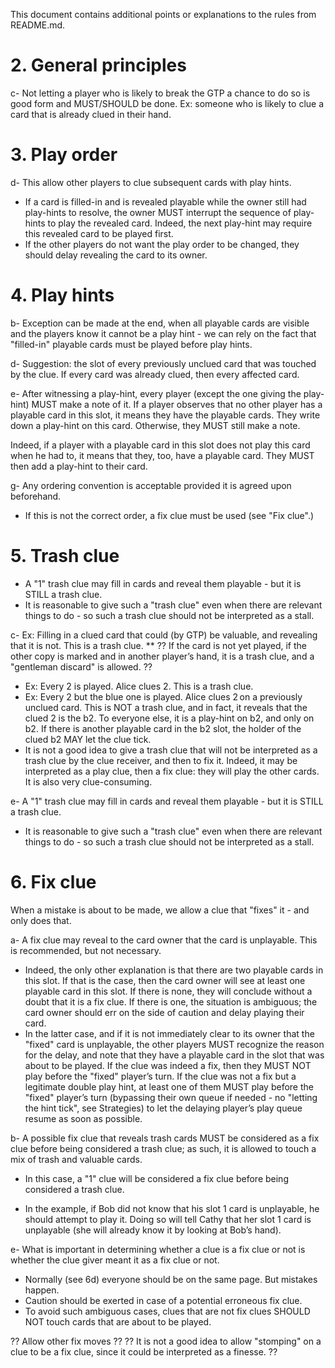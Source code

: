 This document contains additional points or explanations to the rules from README.md.


# 2. General principles

c- Not letting a player who is likely to break the GTP a chance to do so is good form and MUST/SHOULD be done. Ex: someone who is likely to clue a card that is already clued in their hand. 


# 3. Play order

d- This allow other players to clue subsequent cards with play hints.
 * If a card is filled-in and is revealed playable while the owner still had play-hints to resolve, the owner MUST interrupt the sequence of play-hints to play the revealed card. Indeed, the next play-hint may require this revealed card to be played first. 
 * If the other players do not want the play order to be changed, they should delay revealing the card to its owner. 


# 4. Play hints

b- Exception can be made at the end, when all playable cards are visible and the players know it cannot be a play hint - we can rely on the fact that "filled-in" playable cards must be played before play hints.
 
d- Suggestion: the slot of every previously unclued card that was touched by the clue. If every card was already clued, then every affected card. 

e- After witnessing a play-hint, every player (except the one giving the play-hint) MUST make a note of it. If a player observes that no other player has a playable card in this slot, it means they have the playable cards. They write down a play-hint on this card. Otherwise, they MUST still make a note.

Indeed, if a player with a playable card in this slot does not play this card when he had to, it means that they, too, have a playable card. They MUST then add a play-hint to their card. 

g- Any ordering convention is acceptable provided it is agreed upon beforehand. 
 * If this is not the correct order, a fix clue must be used (see "Fix clue".)


# 5. Trash clue

 * A "1" trash clue may fill in cards and reveal them playable - but it is STILL a trash clue. 
 * It is reasonable to give such a "trash clue" even when there are relevant things to do - so such a trash clue should not be interpreted as a stall.

c- Ex: Filling in a clued card that could (by GTP) be valuable, and revealing that it is not. This is a trash clue.
 ** ?? If the card is not yet played, if the other copy is marked and in another player’s hand, it is a trash clue, and a "gentleman discard" is allowed. ??
 * Ex: Every 2 is played. Alice clues 2. This is a trash clue. 
 * Ex: Every 2 but the blue one is played. Alice clues 2 on a previously unclued card. This is NOT a trash clue, and in fact, it reveals that the clued 2 is the b2. To everyone else, it is a play-hint on b2, and only on b2. If there is another playable card in the b2 slot, the holder of the clued b2 MAY let the clue tick. 
 * It is not a good idea to give a trash clue that will not be interpreted as a trash clue by the clue receiver, and then to fix it. Indeed, it may be interpreted as a play clue, then a fix clue: they will play the other cards. It is also very clue-consuming. 

e- A "1" trash clue may fill in cards and reveal them playable - but it is STILL a trash clue. 
 * It is reasonable to give such a "trash clue" even when there are relevant things to do - so such a trash clue should not be interpreted as a stall.


# 6. Fix clue

When a mistake is about to be made, we allow a clue that "fixes" it - and only does that. 

a- A fix clue may reveal to the card owner that the card is unplayable. This is recommended, but not necessary.
 - Indeed, the only other explanation is that there are two playable cards in this slot. If that is the case, then the card owner will see at least one playable card in this slot. If there is none, they will conclude without a doubt that it is a fix clue. If there is one, the situation is ambiguous; the card owner should err on the side of caution and delay playing their card. 
 - In the latter case, and if it is not immediately clear to its owner that the "fixed" card is unplayable, the other players MUST recognize the reason for the delay, and note that they have a playable card in the slot that was about to be played. If the clue was indeed a fix, then they MUST NOT play before the "fixed" player’s turn. If the clue was not a fix but a legitimate double play hint, at least one of them MUST play before the "fixed" player’s turn (bypassing their own queue if needed - no "letting the hint tick", see Strategies) to let the delaying player’s play queue resume as soon as possible. 

b- A possible fix clue that reveals trash cards MUST be considered as a fix clue before being considered a trash clue; as such, it is allowed to touch a mix of trash and valuable cards. 
 * In this case, a "1" clue will be considered a fix clue before being considered a trash clue. 

 * In the example, if Bob did not know that his slot 1 card is unplayable, he should attempt to play it. Doing so will tell Cathy that her slot 1 card is unplayable (she will already know it by looking at Bob’s hand).


e- What is important in determining whether a clue is a fix clue or not is whether the clue giver meant it as a fix clue or not. 
 * Normally (see 6d) everyone should be on the same page. But mistakes happen. 
 * Caution should be exerted in case of a potential erroneous fix clue. 
 * To avoid such ambiguous cases, clues that are not fix clues SHOULD NOT touch cards that are about to be played. 

?? Allow other fix moves ??
?? It is not a good idea to allow "stomping" on a clue to be a fix clue, since it could be interpreted as a finesse. ??
